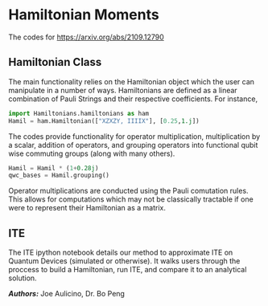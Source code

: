 <h1> Hamiltonian Moments </h1>

The codes for https://arxiv.org/abs/2109.12790

<h2> Hamiltonian Class </h2>

The main functionality relies on the Hamiltonian object which the user can manipulate in a number of ways. Hamiltonians are defined as a linear combination of Pauli Strings and their respective coefficients. For instance,

```python
import Hamiltonians.hamiltonians as ham
Hamil = ham.Hamiltonian(["XZXZY, IIIIX"], [0.25,1.j])
```


The codes provide functionality for operator multiplication, multiplication by a scalar, addition of operators, and grouping operators into functional qubit wise commuting groups (along with many others). 

```python
Hamil = Hamil * (1+0.28j)
qwc_bases = Hamil.grouping()
```

Operator multiplications are conducted using the Pauli comutation rules. This allows for computations which may not be classically tractable if one were to represent their Hamiltonian as a matrix.

<h2> ITE </h2>

The ITE ipython notebook details our method to approximate ITE on Quantum Devices (simulated or otherwise). It walks users through the proccess to build a Hamiltonian, run ITE, and compare it to an analytical solution.


***Authors:*** Joe Aulicino, Dr. Bo Peng 

